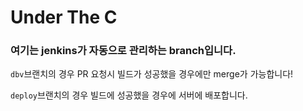 # Under The C
### 여기는 jenkins가 자동으로 관리하는 branch입니다.

`dbv`브랜치의 경우 PR 요청시 빌드가 성공했을 경우에만 merge가 가능합니다!

`deploy`브랜치의 경우 빌드에 성공했을 경우에 서버에 배포합니다. 
